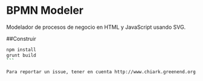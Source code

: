 BPMN Modeler
==========

Modelador de procesos de negocio en HTML y JavaScript usando SVG.

##Construir

````sh
npm install
grunt build
```

Para reportar un issue, tener en cuenta http://www.chiark.greenend.org.uk/~sgtatham/bugs-es.html